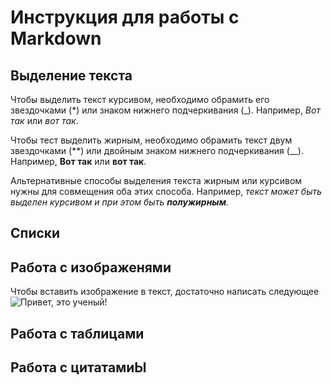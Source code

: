 # __Инструкция для работы с Markdown__

## Выделение текста
Чтобы выделить текст курсивом, необходимо обрамить его звездочками (*) или знаком нижнего подчеркивания (_). Например, *Вот так* или _вот так_.

Чтобы тест выделить жирным, необходимо обрамить текст двум звездочками (**) или двойным знаком нижнего подчеркивания (__). Например, **Вот так** или __вот так__.

Альтернативные способы выделения текста жирным или курсивом нужны для совмещения оба этих способа. Например, _текст может быть выделен курсивом и при этом быть **полужирным**._


## Списки

## Работа с изображенями

Чтобы вставить изображение в текст, достаточно написать следующее ![Привет, это ученый!](123.jpg)

## Работа с таблицами

## Работа с цитатамиЫ